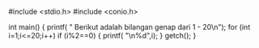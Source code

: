 #include <stdio.h>
#include <conio.h>

int main()
{
    printf( " Berikut adalah bilangan genap dari 1 - 20\n");
    for (int i=1;i<=20;i++)
    if (i%2==0)
    {
        printf( "\n%d",i);
    }
    getch();
}
